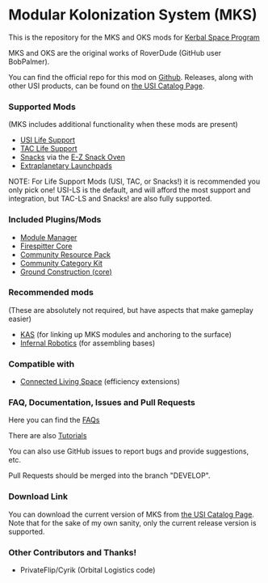 Modular Kolonization System (MKS) 
===

This is the repository for the MKS and OKS mods for [Kerbal Space Program](http://kerbalspaceprogram.com)

MKS and OKS are the original works of RoverDude (GitHub user BobPalmer).  

You can find the official repo for this mod on [Github](https://github.com/UmbraSpaceIndustries/MKS).  Releases, along with other USI products, can be found on [the USI Catalog Page](https://umbraspaceindustries.github.io/UmbraSpaceIndustries/). 

### Supported Mods
(MKS includes additional functionality when these mods are present)

* [USI Life Support](http://forum.kerbalspaceprogram.com/threads/116790)
* [TAC Life Support](http://forum.kerbalspaceprogram.com/threads/40667?p=1382515&viewfull=1#post1382515)
* [Snacks](http://forum.kerbalspaceprogram.com/threads/90841) via the [E-Z Snack Oven](http://forum.kerbalspaceprogram.com/threads/92309)
* [Extraplanetary Launchpads](http://forum.kerbalspaceprogram.com/threads/59545)

NOTE:  For Life Support Mods (USI, TAC, or Snacks!) it is recommended you only pick one!  USI-LS is the default, and will afford the most support and integration, but TAC-LS and Snacks! are also fully supported.

### Included Plugins/Mods

* [Module Manager](http://forum.kerbalspaceprogram.com/threads/55219)
* [Firespitter Core](http://forum.kerbalspaceprogram.com/threads/24551)
* [Community Resource Pack](https://forum.kerbalspaceprogram.com/index.php?/topic/83007-13-community-resource-pack/)
* [Community Category Kit](https://forum.kerbalspaceprogram.com/index.php?/topic/149840-discussion-community-category-kit/)
* [Ground Construction (core)](https://forum.kerbalspaceprogram.com/index.php?/topic/154167-143-ground-construction-2/)

### Recommended mods
(These are absolutely not required, but have aspects that make gameplay easier)

* [KAS](http://forum.kerbalspaceprogram.com/threads/92514) (for linking up MKS modules and anchoring to the surface)
* [Infernal Robotics](http://forum.kerbalspaceprogram.com/threads/116064) (for assembling bases)

### Compatible with

* [Connected Living Space](http://forum.kerbalspaceprogram.com/threads/122126) (efficiency extensions)

### FAQ, Documentation, Issues and Pull Requests

Here you can find the [FAQs](https://github.com/BobPalmer/MKS/wiki/FAQ)

There are also [Tutorials](https://github.com/BobPalmer/MKS/wiki/Tutorials)

You can also use GitHub issues to report bugs and provide suggestions, etc.

Pull Requests should be merged into the branch "DEVELOP".

### Download Link

You can download the current version of MKS from [the USI Catalog Page](https://umbraspaceindustries.github.io/UmbraSpaceIndustries/).  Note that for the sake of my own sanity, only the current release version is supported.

### Other Contributors and Thanks!
* PrivateFlip/Cyrik (Orbital Logistics code)

